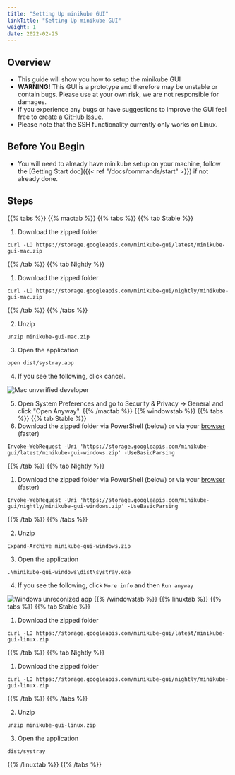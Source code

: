```yaml
---
title: "Setting Up minikube GUI"
linkTitle: "Setting Up minikube GUI"
weight: 1
date: 2022-02-25
---
```


## Overview

- This guide will show you how to setup the minikube GUI
- **WARNING!** This GUI is a prototype and therefore may be unstable or contain bugs. Please use at your own risk, we are not responsible for damages.
- If you experience any bugs or have suggestions to improve the GUI feel free to create a [GitHub Issue](https://github.com/kubernetes/minikube/issues/new/choose).
- Please note that the SSH functionality currently only works on Linux.

## Before You Begin

- You will need to already have minikube setup on your machine, follow the [Getting Start doc]({{< ref "/docs/commands/start" >}}) if not already done.

## Steps

{{% tabs %}}
{{% mactab %}}
{{% tabs %}}
{{% tab Stable %}}
1. Download the zipped folder
```shell
curl -LO https://storage.googleapis.com/minikube-gui/latest/minikube-gui-mac.zip
```
{{% /tab %}}
{{% tab Nightly %}}
1. Download the zipped folder
```shell
curl -LO https://storage.googleapis.com/minikube-gui/nightly/minikube-gui-mac.zip
```
{{% /tab %}}
{{% /tabs %}}

2. Unzip
```shell
unzip minikube-gui-mac.zip
```

3. Open the application
```shell
open dist/systray.app
```

4. If you see the following, click cancel.

![Mac unverified developer](/images/gui/mac.png)

5. Open System Preferences and go to Security & Privacy -> General and click "Open Anyway".
{{% /mactab %}}
{{% windowstab %}}
{{% tabs %}}
{{% tab Stable %}}
1. Download the zipped folder via PowerShell (below) or via your [browser](https://storage.googleapis.com/minikube-gui/latest/minikube-gui-windows.zip) (faster)
```shell
Invoke-WebRequest -Uri 'https://storage.googleapis.com/minikube-gui/latest/minikube-gui-windows.zip' -UseBasicParsing
```
{{% /tab %}}
{{% tab Nightly %}}
1. Download the zipped folder via PowerShell (below) or via your [browser](https://storage.googleapis.com/minikube-gui/nightly/minikube-gui-windows.zip) (faster)
```shell
Invoke-WebRequest -Uri 'https://storage.googleapis.com/minikube-gui/nightly/minikube-gui-windows.zip' -UseBasicParsing
```
{{% /tab %}}
{{% /tabs %}}

2. Unzip
```shell
Expand-Archive minikube-gui-windows.zip
```

3. Open the application
```shell
.\minikube-gui-windows\dist\systray.exe
```

4. If you see the following, click `More info` and then `Run anyway`

![Windows unreconized app](/images/gui/windows.png)
{{% /windowstab %}}
{{% linuxtab %}}
{{% tabs %}}
{{% tab Stable %}}
1. Download the zipped folder
```shell
curl -LO https://storage.googleapis.com/minikube-gui/latest/minikube-gui-linux.zip
```
{{% /tab %}}
{{% tab Nightly %}}
1. Download the zipped folder
```shell
curl -LO https://storage.googleapis.com/minikube-gui/nightly/minikube-gui-linux.zip
```
{{% /tab %}}
{{% /tabs %}}

2. Unzip
```shell
unzip minikube-gui-linux.zip
```

3. Open the application
```shell
dist/systray
```
{{% /linuxtab %}}
{{% /tabs %}}

